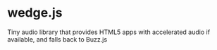 wedge.js
========

Tiny audio library that provides HTML5 apps with accelerated audio if available, and falls back to Buzz.js